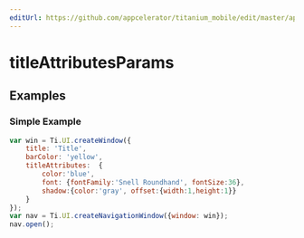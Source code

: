 ```yaml
---
editUrl: https://github.com/appcelerator/titanium_mobile/edit/master/apidoc/Titanium/UI/Window.yml
---
```

# titleAttributesParams

<TypeHeader/>

## Examples

### Simple Example

``` js
var win = Ti.UI.createWindow({
    title: 'Title',
    barColor: 'yellow',
    titleAttributes:  {
        color:'blue',
        font: {fontFamily:'Snell Roundhand', fontSize:36},
        shadow:{color:'gray', offset:{width:1,height:1}}
    }
});
var nav = Ti.UI.createNavigationWindow({window: win});
nav.open();
```

<ApiDocs/>

